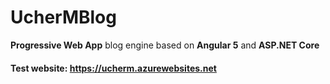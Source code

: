 # UcherMBlog
**Progressive Web App** blog engine based on **Angular 5** and **ASP.NET Core**

#### Test website: https://ucherm.azurewebsites.net
